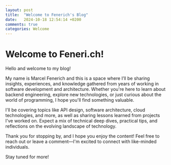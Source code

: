 ```yaml
---
layout: post
title:  "Welcome to Fenerich's Blog"
date:   2024-10-18 12:54:14 +0200
comments: true
categories: Welcome
---
```


# Welcome to Feneri.ch!

Hello and welcome to my blog!

My name is Marcel Fenerich and this is a space where I’ll be sharing insights, experiences, and knowledge gathered from years of working in software development and architecture. Whether you're here to learn about backend engineering, explore new technologies, or just curious about the world of programming, I hope you'll find something valuable.

I'll be covering topics like API design, software architecture, cloud technologies, and more, as well as sharing lessons learned from projects I've worked on. Expect a mix of technical deep dives, practical tips, and reflections on the evolving landscape of technology.

Thank you for stopping by, and I hope you enjoy the content! Feel free to reach out or leave a comment—I'm excited to connect with like-minded individuals.

Stay tuned for more!
